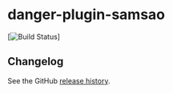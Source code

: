 # danger-plugin-samsao

[![Build Status](https://travis-ci.org/samsao/danger-plugin-samsao.svg?branch=master)]

## Changelog

See the GitHub [release history](https://github.com/ptessier/danger-plugin-samsao/releases).
